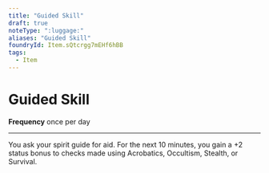 ```yaml
---
title: "Guided Skill"
draft: true
noteType: ":luggage:"
aliases: "Guided Skill"
foundryId: Item.sQtcrgg7mEHf6hBB
tags:
  - Item
---
```


# Guided Skill

**Frequency** once per day

* * *

You ask your spirit guide for aid. For the next 10 minutes, you gain a +2 status bonus to checks made using Acrobatics, Occultism, Stealth, or Survival.
